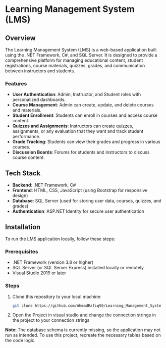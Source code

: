 # Learning Management System (LMS)

## Overview

The Learning Management System (LMS) is a web-based application built using the .NET Framework, C#, and SQL Server. It is designed to provide a comprehensive platform for managing educational content, student registrations, course materials, quizzes, grades, and communication between instructors and students.

### Features
- **User Authentication**: Admin, Instructor, and Student roles with personalized dashboards.
- **Course Management**: Admin can create, update, and delete courses and materials.
- **Student Enrollment**: Students can enroll in courses and access course content.
- **Quizzes and Assignments**: Instructors can create quizzes, assignments, or any evaluation that they want and track student performance.
- **Grade Tracking**: Students can view their grades and progress in various courses.
- **Discussion Boards**: Forums for students and instructors to discuss course content.

## Tech Stack

- **Backend**: .NET Framework, C#
- **Frontend**: HTML, CSS, JavaScript (using Bootstrap for responsive design)
- **Database**: SQL Server (used for storing user data, courses, quizzes, and grades)
- **Authentication**: ASP.NET Identity for secure user authentication

## Installation

To run the LMS application locally, follow these steps:

### Prerequisites
- .NET Framework (version 3.8 or higher)
- SQL Server (or SQL Server Express) installed locally or remotely
- Visual Studio 2019 or later

### Steps
1. Clone this repository to your local machine:
   ```bash
   git clone https://github.com/AhmadRafiq90/Learning_Management_System.git

2. Open the Project in visual studio and change the connection strings in the project to your connection strings

**Note**: The database schema is currently missing, so the application may not run as intended. To use this project, recreate the necessary tables based on the code logic.


